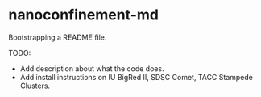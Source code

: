 # nanoconfinement-md

Bootstrapping a README file.

TODO: 
* Add description about what the code does.
* Add install instructions on IU BigRed II, SDSC Comet, TACC Stampede Clusters. 
